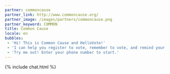 ```yaml
---
partner: commoncause
partner_link: http://www.commoncause.org/
partner_image: /images/partners/commoncause.png
partner_keyword: COMMON
title: Common Cause
locale: en
bubbles:
 - 'Hi! This is Common Cause and HelloVote!'
 - 'I can help you register to vote, remember to vote, and remind your friends to vote too.'
 - 'Try me out! Enter your phone number to start.'
---
```

{% include chat.html %}




